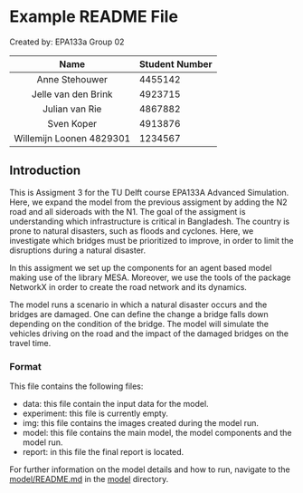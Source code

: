 # Example README File

Created by: EPA133a Group 02

|           Name           | Student Number |
|:------------------------:|:---------------|
|      Anne Stehouwer      | 	4455142       |
|   Jelle van den Brink    | 	4923715       |
|     Julian van Rie	      | 4867882        |
|    Sven Koper	|4913876    |
| Willemijn Loonen	4829301 | 1234567        |

## Introduction
This is Assigment 3 for the TU Delft course EPA133A Advanced Simulation. Here, we expand the model from the previous assigment by adding the N2 road and all sideroads with the N1. The goal of the assigment is understanding which infrastructure is critical in Bangladesh. The country is prone to natural disasters, such as floods and cyclones. Here, we investigate which bridges must be prioritized to improve, in order to limit the disruptions during a natural disaster.

In this assigment we set up the components for an agent based model making use of the library MESA. Moreover, we use the tools of the package NetworkX in order to create the road network and its dynamics.

The model runs a scenario in which a natural disaster occurs and the bridges are damaged. One can define the change a bridge falls down depending on the condition of the bridge. The model will simulate the vehicles driving on the road and the impact of the damaged bridges on the travel time.

### Format
This file contains the following files:

- data: this file contain the input data for the model.
- experiment: this file is currently empty.
- img: this file contains the images created during the model run.
- model: this file contains the main model, the model components and the model run.
- report: in this file the final report is located.

For further information on the model details and how to run, navigate to the [model/README.md](model/README.md) in the [model](model) directory.